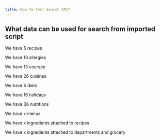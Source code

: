 ```yaml
---
title: How To test Search API?
---
```



## What data can be used for search from imported script

We have 5 recipes

We have 10 allergies

We have 13 courses

We have 26 cuisines

We have 6 diets

We have 16 holidays

We have 36 nutritions

We have x menus

We have x ingredients attached to recipes

We have x ingredients attached to departments and grocery
